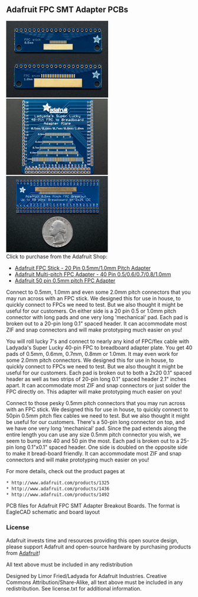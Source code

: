 ## Adafruit FPC SMT Adapter PCBs
<a href="http://www.adafruit.com/products/1325"><img src="assets/1325.jpg?raw=true" width="276px"></a>&nbsp; 
<a href="http://www.adafruit.com/products/1436"><img src="assets/1436.jpg?raw=true" width="275px"></a>&nbsp; 
<a href="http://www.adafruit.com/products/1492"><img src="assets/1492.jpg?raw=true" width="275px"></a><br />
Click to purchase from the Adafruit Shop:
- [Adafruit FPC Stick - 20 Pin 0.5mm/1.0mm Pitch Adapter](https://www.adafruit.com/product/1325)
- [Adafruit Multi-pitch FPC Adapter - 40 Pin 0.5/0.6/0.7/0.8/1.0mm](https://www.adafruit.com/product/1436)
- [Adafruit 50 pin 0.5mm pitch FPC Adapter](https://www.adafruit.com/product/1492)

Connect to 0.5mm, 1.0mm and even some 2.0mm pitch connectors that you may run across with an FPC stick. We designed this for use in house, to quickly connect to FPCs we need to test. But we also thought it might be useful for our customers. On either side is a 20 pin 0.5 or 1.0mm pitch connector with long pads and one very long 'mechanical' pad. Each pad is broken out to a 20-pin long 0.1" spaced header. It can accommodate most ZIF and snap connectors and will make prototyping much easier on you!

You will roll lucky 7's and connect to nearly any kind of FPC/flex cable with Ladyada's Super Lucky 40-pin FPC to breadboard adapter plate. You get 40 pads of 0.5mm, 0.6mm, 0.7mm, 0.8mm or 1.0mm. It may even work for some 2.0mm pitch connectors. We designed this for use in house, to quickly connect to FPCs we need to test. But we also thought it might be useful for our customers. Each pad is broken out to both a 2x20 0.1" spaced header as well as two strips of 20-pin long 0.1" spaced header 2.1" inches apart. It can accommodate most ZIF and snap connectors or just solder the FPC directly on. This adapter will make prototyping much easier on you!

Connect to those pesky 0.5mm pitch connectors that you may run across with an FPC stick. We designed this for use in house, to quickly connect to 50pin 0.5mm pitch flex cables we need to test. But we also thought it might be useful for our customers. There's a 50-pin long connector on top, and we have one very long 'mechanical' pad. Since the pad extends along the entire length you can use any size 0.5mm pitch connector you wish, we seem to bump into 40 and 50 pin the most. Each pad is broken out to a 25-pin long 0.1"x0.1" spaced header. One side is doubled on the opposite side to make it bread-board friendly. It can accommodate most ZIF and snap connectors and will make prototyping much easier on you!

For more details, check out the product pages at

    * http://www.adafruit.com/products/1325
    * http://www.adafruit.com/products/1436
    * http://www.adafruit.com/products/1492

PCB files for Adafruit FPC SMT Adapter Breakout Boards. The format is EagleCAD schematic and board layout

### License

Adafruit invests time and resources providing this open source design, please support Adafruit and open-source hardware by purchasing products from [Adafruit](https://www.adafruit.com)!

All text above must be included in any redistribution

Designed by Limor Fried/Ladyada for Adafruit Industries.
Creative Commons Attribution/Share-Alike, all text above must be included in any redistribution. 
See license.txt for additional information.
